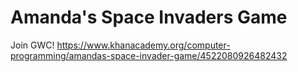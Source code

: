 # Amanda's Space Invaders Game
Join GWC!
<https://www.khanacademy.org/computer-programming/amandas-space-invader-game/4522080926482432>

